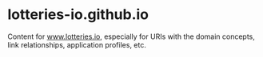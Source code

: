 # lotteries-io.github.io
Content for www.lotteries.io, especially for URIs with the domain concepts, link relationships, application profiles, etc.
